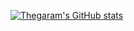 [![Thegaram's GitHub stats](https://github-readme-stats.vercel.app/api?username=Thegaram&hide=stars&count_private=true&show_icons=true&custom_title=Thegaram's%20GitHub%20Stats)](https://github.com/anuraghazra/github-readme-stats)

<!-- [![Top Langs](https://github-readme-stats.vercel.app/api/top-langs/?username=Thegaram&layout=compact&hide=Terra)](https://github.com/anuraghazra/github-readme-stats) -->

<!-- ### Hi there 👋 -->

<!--
**Thegaram/Thegaram** is a ✨ _special_ ✨ repository because its `README.md` (this file) appears on your GitHub profile.

Here are some ideas to get you started:

- 🔭 I’m currently working on ...
- 🌱 I’m currently learning ...
- 👯 I’m looking to collaborate on ...
- 🤔 I’m looking for help with ...
- 💬 Ask me about ...
- 📫 How to reach me: ...
- 😄 Pronouns: ...
- ⚡ Fun fact: ...
-->
